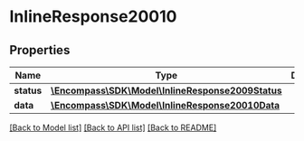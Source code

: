 # InlineResponse20010

## Properties
Name | Type | Description | Notes
------------ | ------------- | ------------- | -------------
**status** | [**\Encompass\SDK\Model\InlineResponse2009Status**](InlineResponse2009Status.md) |  | [optional] 
**data** | [**\Encompass\SDK\Model\InlineResponse20010Data**](InlineResponse20010Data.md) |  | [optional] 

[[Back to Model list]](../../README.md#documentation-for-models) [[Back to API list]](../../README.md#documentation-for-api-endpoints) [[Back to README]](../../README.md)

